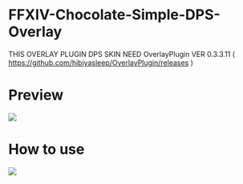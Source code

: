 # FFXIV-Chocolate-Simple-DPS-Overlay

THIS OVERLAY PLUGIN DPS SKIN NEED OverlayPlugin VER 0.3.3.11
( https://github.com/hibiyasleep/OverlayPlugin/releases )

# Preview

![](https://github.com/laiglinne-ff/ff14_overlayskin/blob/master/FFXIV__Chocolate_Simple_DPSOverlay/introgif.gif?raw=true)

# How to use

![](https://github.com/laiglinne-ff/ff14_overlayskin/blob/master/FFXIV__Chocolate_Simple_DPSOverlay/intro.png?raw=true)
